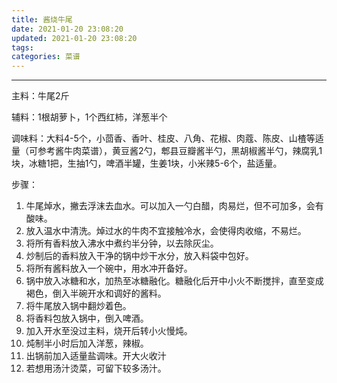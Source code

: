 ```yaml
---
title: 酱烧牛尾
date: 2021-01-20 23:08:20
updated: 2021-01-20 23:08:20
tags: 
categories: 菜谱
---
```


---------

主料：牛尾2斤

辅料：1根胡萝卜，1个西红柿，洋葱半个

调味料：大料4-5个，小茴香、香叶、桂皮、八角、花椒、肉蔻、陈皮、山楂等适量（可参考酱牛肉菜谱），黄豆酱2勺，郫县豆瓣酱半勺，黑胡椒酱半勺，辣腐乳1块，冰糖1把，生抽1勺，啤酒半罐，生姜1块，小米辣5-6个，盐适量。

<!--more-->

步骤：

1. 牛尾焯水，撇去浮沫去血水。可以加入一勺白醋，肉易烂，但不可加多，会有酸味。
2. 放入温水中清洗。焯过水的牛肉不宜接触冷水，会使得肉收缩，不易烂。
3. 将所有香料放入沸水中煮约半分钟，以去除灰尘。
4. 炒制后的香料放入干净的锅中炒干水分，放入料袋中包好。
5. 将所有酱料放入一个碗中，用水冲开备好。
6. 锅中放入冰糖和水，加热至冰糖融化。糖融化后开中小火不断搅拌，直至变成褐色，倒入半碗开水和调好的酱料。
7. 将牛尾放入锅中翻炒着色。
8. 将香料包放入锅中，倒入啤酒。
9. 加入开水至没过主料，烧开后转小火慢炖。
10. 炖制半小时后加入洋葱，辣椒。
11. 出锅前加入适量盐调味。开大火收汁
12. 若想用汤汁烫菜，可留下较多汤汁。
